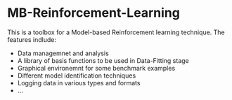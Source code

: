 # MB-Reinforcement-Learning
This is a toolbox for a Model-based Reinforcement learning technique.
The features indlude:
- Data managemnet and analysis
- A library of basis functions to be used in Data-Fitting stage
- Graphical environemnt for some benchmark examples
- Different model identification techniques
- Logging data in various types and formats
- ...
